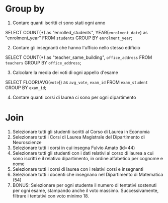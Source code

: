 # Group by

1. Contare quanti iscritti ci sono stati ogni anno

SELECT COUNT(*) as "enrolled_students", YEAR(`enrolment_date`) as "enrolment_year"
FROM `students`
GROUP BY `enrolment_year`;

2. Contare gli insegnanti che hanno l'ufficio nello stesso edificio

SELECT COUNT(*) as "teacher_same_building", `office_address`
FROM `teachers`
GROUP BY `office_address`;

3. Calcolare la media dei voti di ogni appello d'esame

SELECT FLOOR(AVG(`vote`)) as `avg_vote`, `exam_id`
FROM `exam_student`
GROUP BY `exam_id`;

4. Contare quanti corsi di laurea ci sono per ogni dipartimento

# Join

1. Selezionare tutti gli studenti iscritti al Corso di Laurea in Economia
2. Selezionare tutti i Corsi di Laurea Magistrale del Dipartimento di
Neuroscienze
3. Selezionare tutti i corsi in cui insegna Fulvio Amato (id=44)
4. Selezionare tutti gli studenti con i dati relativi al corso di laurea a cui
sono iscritti e il relativo dipartimento, in ordine alfabetico per cognome e
nome
5. Selezionare tutti i corsi di laurea con i relativi corsi e insegnanti
6. Selezionare tutti i docenti che insegnano nel Dipartimento di
Matematica (54)
7. BONUS: Selezionare per ogni studente il numero di tentativi sostenuti
per ogni esame, stampando anche il voto massimo. Successivamente,
filtrare i tentativi con voto minimo 18.